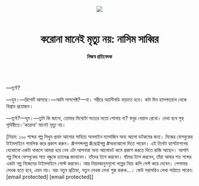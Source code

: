<div align=center>
<img src=https://images.prothomalo.com/prothomalo-bangla/2021-01/1d75151c-eff9-4e9f-ac28-aebc4618d00f/palo_bangla_og.png />
<br><br>
<h1>করোনা মানেই মৃত্যু নয়: নাসিম সাব্বির</h1>
<h4>নিজস্ব প্রতিবেদক</h4>
<br><br>
</div>

—তূর্ণা?

—হুম।—রিপোর্ট আসছে।—আমি সাসপেক্ট?—না। শরীরে অ্যান্টিবডি বাড়াতে হবে। কটা দিন হাসপাতালে থেকে বিশ্রাম প্রয়োজন।

—তূর্ণা?—হুম।—তুমি কি জানো, তোমার মিথ্যেটা সত্যের মতো শোনায় না? বাবুর খেয়াল রেখো। দেখা হবে সুস্থ পৃথিবীতে।'করোনা' মানেই মৃত্যু নয়।

[নিয়ম: ১০০ শব্দের গল্প লিখুন প্রথম আলোর সাহিত্য অনলাইন ম্যাগাজিন অন্য আলো ডটকমের জন্য। নিজের ফেসবুকের টাইমলাইনে পাবলিক করে প্রকাশ করুন। #শশব্দগল্প #ছোট্টগল্প #অন্যআলো দিতে পারেন। এই তিনটা হ্যাশট্যাশগের যেকোনো একটা থাকলে আমরা ধরে নেব এটা আপনারা অন্য আলোডট কমে প্রকাশ করতে দিতে রাজি আছেন। আপনি গল্প লিখে ফেসবুকের সাত বন্ধুকে চ্যালেঞ্জ জানাবেন। তাঁদের ট্যাগ করবেন। যাঁদের ট্যাগ করবেন, তাঁরা আবার শত শব্দের একটা গল্প নিজেদের টাইমলাইনে পোস্ট করবেন। আর নিয়মকানুনগুলো গল্পের নিচে কপি পেস্ট করে দেবেন। পেশাদার লেখক হতে হবে, এমন নয়। বরং নতুন প্রতিভা, নতুন লেখক লেখা শুরু করুক...। কেউ সরাসরিও লেখা পাঠাতে পারেন: [email protected] [email protected]]
